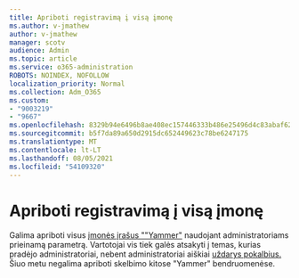 ```yaml
---
title: Apriboti registravimą į visą įmonę
ms.author: v-jmathew
author: v-jmathew
manager: scotv
audience: Admin
ms.topic: article
ms.service: o365-administration
ROBOTS: NOINDEX, NOFOLLOW
localization_priority: Normal
ms.collection: Adm_O365
ms.custom:
- "9003219"
- "9667"
ms.openlocfilehash: 8329b94e6496b8ae408ec157446333b486e25496d4c83abaf62bd22b9f8a1f3c
ms.sourcegitcommit: b5f7da89a650d2915dc652449623c78be6247175
ms.translationtype: MT
ms.contentlocale: lt-LT
ms.lasthandoff: 08/05/2021
ms.locfileid: "54109320"
---
```

# <a name="restrict-posting-to-all-company"></a>Apriboti registravimą į visą įmonę

Galima apriboti visus [įmonės įrašus ""Yammer"](https://support.microsoft.com/office/restrict-all-company-posts-in-yammer-3219d2ae-db15-4c9f-9dd2-28559ae39a97) naudojant administratoriams prieinamą parametrą. Vartotojai vis tiek galės atsakyti į temas, kurias pradėjo administratoriai, nebent administratoriai aiškiai [uždarys pokalbius.](https://support.microsoft.com/office/pin-close-and-report-conversations-in-yammer-62a5fbc2-ff1b-4418-9334-d2b4b17062cb) Šiuo metu negalima apriboti skelbimo kitose "Yammer" bendruomenėse.
